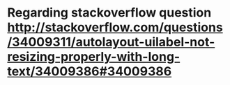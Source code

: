 # Regarding stackoverflow question http://stackoverflow.com/questions/34009311/autolayout-uilabel-not-resizing-properly-with-long-text/34009386#34009386
